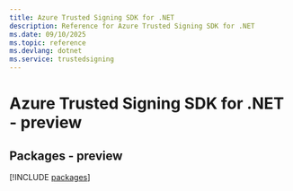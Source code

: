 ```yaml
---
title: Azure Trusted Signing SDK for .NET
description: Reference for Azure Trusted Signing SDK for .NET
ms.date: 09/10/2025
ms.topic: reference
ms.devlang: dotnet
ms.service: trustedsigning
---
```

# Azure Trusted Signing SDK for .NET - preview
## Packages - preview
[!INCLUDE [packages](trusted-signing-index.md)]